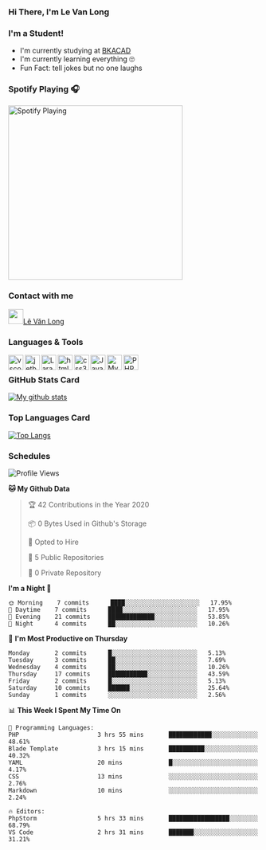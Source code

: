 ### Hi There, I'm Le Van Long 

### I'm a Student!
- I'm currently studying at [BKACAD](https://bkacad.edu.vn/)
- I'm currently learning everything 🙄
- Fun Fact: tell jokes but no one laughs

### Spotify Playing 🎧
[<img src="https://spotify-readme.hiiamlongdz.vercel.app/api/spotify-playing" alt="Spotify Playing" width="350" />](https://open.spotify.com/playlist/37i9dQZF1DX1e2VSJFudND)


### Contact with me

[<img src="https://img.icons8.com/dusk/64/000000/facebook-new--v2.png" width="30px"/>Lê Văn Long](https://www.facebook.com/HiiamLongdzz)

### Languages & Tools
<img align="left" alt="vscode" src="https://img.icons8.com/dusk/64/000000/visual-studio-code-2019.png" width="30px"/>
<img align="left" alt="jetbrain" src="https://camo.githubusercontent.com/8268dcfb76697dd53286590ec9b4385d7a0b89ce/68747470733a2f2f63646e2e6a7364656c6976722e6e65742f6e706d2f73696d706c652d69636f6e734076332f69636f6e732f6a6574627261696e732e737667" width="30px"/>
<img align="left" alt="Laravel" src="https://img.icons8.com/ios/50/000000/laravel.png" width="30px"/>
<img align="left" alt="html5" src="https://img.icons8.com/dusk/64/000000/html-5.png" width="30px"/>
<img align="left" alt="css3" src="https://img.icons8.com/dusk/64/000000/css3.png" width="30px"/>
<img align="left" alt="JavaScript" src="https://img.icons8.com/dusk/64/000000/javascript.png" width="30px"/>
<img align="left" alt="MySQL" src="https://img.icons8.com/ios-filled/50/000000/mysql-logo.png" width="30px"/>
<img align="left" alt="PHP" src="https://img.icons8.com/dusk/64/000000/php-logo.png" width="30px"/>

<br />

### GitHub Stats Card
[![My github stats](https://github-readme-stats.vercel.app/api?username=HiiamLongdz&show_icons=true)](https://github-readme-stats.vercel.app/api?username=HiiamLongdz&show_icons=true)

### Top Languages Card
[![Top Langs](https://github-readme-stats.vercel.app/api/top-langs/?username=HiiamLongdz&layout=compact)](https://github-readme-stats.vercel.app/api/top-langs/?username=HiiamLongdz&layout=compact)

### Schedules
<!--START_SECTION:waka-->
![Profile Views](http://img.shields.io/badge/Profile%20Views-164-blue)

**🐱 My Github Data** 

> 🏆 42 Contributions in the Year 2020
 > 
> 📦 0 Bytes Used in Github's Storage 
 > 
> 💼 Opted to Hire
 > 
> 📜 5 Public Repositories
 > 
> 🔑 0 Private Repository 
 > 
**I'm a Night 🦉** 

```text
🌞 Morning    7 commits      ████░░░░░░░░░░░░░░░░░░░░░   17.95% 
🌆 Daytime    7 commits      ████░░░░░░░░░░░░░░░░░░░░░   17.95% 
🌃 Evening    21 commits     █████████████░░░░░░░░░░░░   53.85% 
🌙 Night      4 commits      ██░░░░░░░░░░░░░░░░░░░░░░░   10.26%

```
📅 **I'm Most Productive on Thursday** 

```text
Monday       2 commits      █░░░░░░░░░░░░░░░░░░░░░░░░   5.13% 
Tuesday      3 commits      ██░░░░░░░░░░░░░░░░░░░░░░░   7.69% 
Wednesday    4 commits      ██░░░░░░░░░░░░░░░░░░░░░░░   10.26% 
Thursday     17 commits     ███████████░░░░░░░░░░░░░░   43.59% 
Friday       2 commits      █░░░░░░░░░░░░░░░░░░░░░░░░   5.13% 
Saturday     10 commits     ██████░░░░░░░░░░░░░░░░░░░   25.64% 
Sunday       1 commits      ░░░░░░░░░░░░░░░░░░░░░░░░░   2.56%

```


📊 **This Week I Spent My Time On** 

```text
💬 Programming Languages: 
PHP                      3 hrs 55 mins       ████████████░░░░░░░░░░░░░   48.61% 
Blade Template           3 hrs 15 mins       ██████████░░░░░░░░░░░░░░░   40.32% 
YAML                     20 mins             █░░░░░░░░░░░░░░░░░░░░░░░░   4.17% 
CSS                      13 mins             ░░░░░░░░░░░░░░░░░░░░░░░░░   2.76% 
Markdown                 10 mins             ░░░░░░░░░░░░░░░░░░░░░░░░░   2.24%

🔥 Editors: 
PhpStorm                 5 hrs 33 mins       █████████████████░░░░░░░░   68.79% 
VS Code                  2 hrs 31 mins       ███████░░░░░░░░░░░░░░░░░░   31.21%

```


<!--END_SECTION:waka-->
